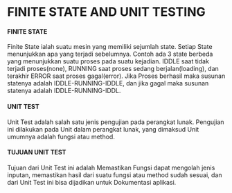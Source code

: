 # FINITE STATE AND UNIT TESTING
<h4>FINITE STATE</h4>
<p>Finite State ialah suatu mesin yang memiliki sejumlah state. Setiap State menunjukkan apa yang terjadi sebelumnya. Contoh ada 3 state berbeda yang menunjukkan suatu proses pada suatu kejadian. IDDLE saat tidak terjadi proses(none), RUNNING saat proses sedang berjalan(loading), dan terakhir ERROR saat proses gagal(error). Jika Proses berhasil maka susunan statenya adalah IDDLE-RUNNING-IDDLE, dan jika gagal maka susunan statenya adalah IDDLE-RUNNING-IDDL.</p>
<h4>UNIT TEST</h4>
<p>Unit Test adalah salah satu jenis pengujian pada perangkat lunak. Pengujian ini dilakukan pada Unit dalam perangkat lunak, yang dimaksud Unit umumnya adalah fungsi atau method.</p>
<h4>TUJUAN UNIT TEST</h4>
<p>Tujuan dari Unit Test ini adalah Memastikan Fungsi dapat mengolah jenis inputan, memastikan hasil dari suatu fungsi atau method sudah sesuai, dan dari Unit Test ini bisa dijadikan untuk Dokumentasi aplikasi.</p>



